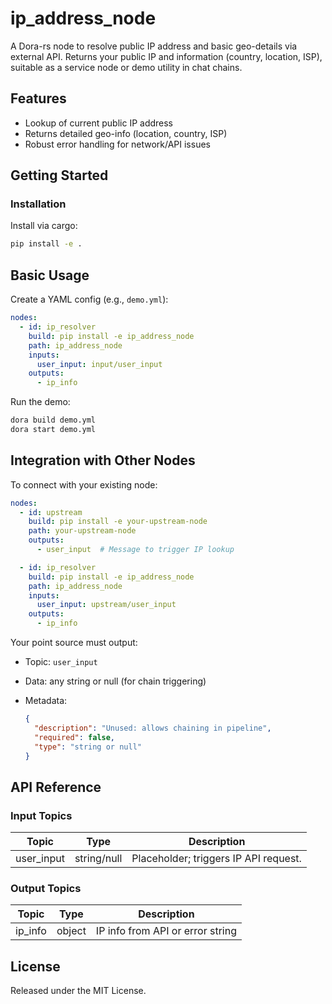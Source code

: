 # ip_address_node

A Dora-rs node to resolve public IP address and basic geo-details via external API. Returns your public IP and information (country, location, ISP), suitable as a service node or demo utility in chat chains.

## Features
- Lookup of current public IP address
- Returns detailed geo-info (location, country, ISP)
- Robust error handling for network/API issues

## Getting Started

### Installation
Install via cargo:
```bash
pip install -e .
```

## Basic Usage

Create a YAML config (e.g., `demo.yml`):

```yaml
nodes:
  - id: ip_resolver
    build: pip install -e ip_address_node
    path: ip_address_node
    inputs:
      user_input: input/user_input
    outputs:
      - ip_info
```

Run the demo:
```bash
dora build demo.yml
dora start demo.yml
```


## Integration with Other Nodes

To connect with your existing node:

```yaml
nodes:
  - id: upstream
    build: pip install -e your-upstream-node
    path: your-upstream-node
    outputs:
      - user_input  # Message to trigger IP lookup

  - id: ip_resolver
    build: pip install -e ip_address_node
    path: ip_address_node
    inputs:
      user_input: upstream/user_input
    outputs:
      - ip_info
```

Your point source must output:

* Topic: `user_input`
* Data: any string or null (for chain triggering)
* Metadata:

  ```json
  {
    "description": "Unused: allows chaining in pipeline",
    "required": false,
    "type": "string or null"
  }
  ```

## API Reference

### Input Topics

| Topic       | Type         | Description                           |
| ----------- | ------------ | ------------------------------------- |
| user_input  | string/null  | Placeholder; triggers IP API request. |

### Output Topics

| Topic    | Type   | Description                      |
| -------- | ------ | -------------------------------- |
| ip_info  | object | IP info from API or error string |


## License

Released under the MIT License.
